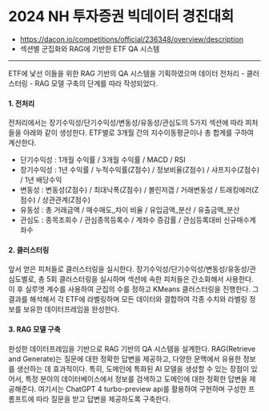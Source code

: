 # 2024 NH 투자증권 빅데이터 경진대회
- https://dacon.io/competitions/official/236348/overview/description
- 섹션별 군집화와 RAG에 기반한 ETF QA 시스템

---

ETF에 낯선 이들을 위한 RAG 기반의 QA 시스템을 기획하였으며 데이터 전처리 - 클러스터링 - RAG 모델 구축의 단계를 따라 작성되었다.

#### 1. 전처리
  전처리에서는 장기수익성/단기수익성/변동성/유동성/관심도의 5가지 섹션에 따라 피처들을 아래와 같이 생성한다.
  ETF별로 3개월 간의 지수이동평균이나 총 합계를 구하여 계산한다.

- 단기수익성 : 1개월 수익률 / 3개월 수익률 / MACD / RSI
- 장기수익성 : 1년 수익률 / 누적수익률(Z점수) / 정보비율(Z점수) / 샤프지수(Z점수) / 1년 배당수익
- 변동성 : 변동성(Z점수) / 최대낙폭(Z점수) / 볼린저갭 / 거래변동성 / 트래킹에러(Z점수) / 상관관계(Z점수)
- 유동성 : 총 거래금액 / 매수매도_차이 비율 / 유입금액_분산 / 유출금액_분산
- 관심도 : 종목조회수 / 관심종목등록수 / 계좌수 증감률 / 관심등록대비 신규매수계좌수

#### 2. 클러스터링
  앞서 얻은 피처들로 클러스터링을 실시한다. 장기수익성/단기수익성/변동성/유동성/관심도별로, 총 5회 클러스터링을 실시하며 섹션에 속한 피처들은 간소화해서 사용한다.
  이 후 실루엣 계수를 사용하여 군집의 수를 정하고 KMeans 클러스터링을 진행한다.
  그 결과를 해석해서 각 ETF에 라벨링하며 모든 데이터와 결합하여 각종 수치와 라벨링 정보를 보유한 데이터프레임을 완성한다.

#### 3. RAG 모델 구축
  완성한 데이터프레임을 기반으로 RAG 기반의 QA 시스템을 설계한다. RAG(Retrieve and Generate)는 질문에 대한 정확한 답변을 제공하고, 다양한 문맥에서 유용한 정보를 생산하는 데 효과적이다.
  특히, 도메인에 특화된 AI 모델을 생성할 수 있는 장점이 있어서, 특정 분야의 데이터베이스에서 정보를 검색하고 도메인에 대한 정확한 답변을 제공해준다.
  여기서는 ChatGPT 4 turbo-preview api를 활용하여 구현하며 구성한 프롬프트에 따라 질문을 받고 답변을 제공하도록 구축한다.
